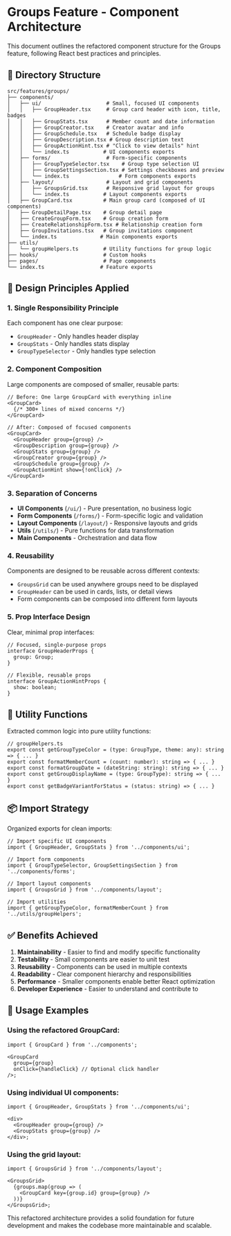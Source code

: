 # Groups Feature - Component Architecture

This document outlines the refactored component structure for the Groups feature, following React best practices and principles.

## 📁 Directory Structure

```
src/features/groups/
├── components/
│   ├── ui/                     # Small, focused UI components
│   │   ├── GroupHeader.tsx     # Group card header with icon, title, badges
│   │   ├── GroupStats.tsx      # Member count and date information
│   │   ├── GroupCreator.tsx    # Creator avatar and info
│   │   ├── GroupSchedule.tsx   # Schedule badge display
│   │   ├── GroupDescription.tsx # Group description text
│   │   ├── GroupActionHint.tsx # "Click to view details" hint
│   │   └── index.ts           # UI components exports
│   ├── forms/                  # Form-specific components
│   │   ├── GroupTypeSelector.tsx    # Group type selection UI
│   │   ├── GroupSettingsSection.tsx # Settings checkboxes and preview
│   │   └── index.ts                # Form components exports
│   ├── layout/                 # Layout and grid components
│   │   ├── GroupsGrid.tsx      # Responsive grid layout for groups
│   │   └── index.ts           # Layout components exports
│   ├── GroupCard.tsx          # Main group card (composed of UI components)
│   ├── GroupDetailPage.tsx    # Group detail page
│   ├── CreateGroupForm.tsx    # Group creation form
│   ├── CreateRelationshipForm.tsx # Relationship creation form
│   ├── GroupInvitations.tsx   # Group invitations component
│   └── index.ts              # Main components exports
├── utils/
│   └── groupHelpers.ts        # Utility functions for group logic
├── hooks/                     # Custom hooks
├── pages/                     # Page components
└── index.ts                  # Feature exports
```

## 🎯 Design Principles Applied

### 1. **Single Responsibility Principle**

Each component has one clear purpose:

- `GroupHeader` - Only handles header display
- `GroupStats` - Only handles stats display
- `GroupTypeSelector` - Only handles type selection

### 2. **Component Composition**

Large components are composed of smaller, reusable parts:

```tsx
// Before: One large GroupCard with everything inline
<GroupCard>
  {/* 300+ lines of mixed concerns */}
</GroupCard>

// After: Composed of focused components
<GroupCard>
  <GroupHeader group={group} />
  <GroupDescription group={group} />
  <GroupStats group={group} />
  <GroupCreator group={group} />
  <GroupSchedule group={group} />
  <GroupActionHint show={!onClick} />
</GroupCard>
```

### 3. **Separation of Concerns**

- **UI Components** (`/ui/`) - Pure presentation, no business logic
- **Form Components** (`/forms/`) - Form-specific logic and validation
- **Layout Components** (`/layout/`) - Responsive layouts and grids
- **Utils** (`/utils/`) - Pure functions for data transformation
- **Main Components** - Orchestration and data flow

### 4. **Reusability**

Components are designed to be reusable across different contexts:

- `GroupsGrid` can be used anywhere groups need to be displayed
- `GroupHeader` can be used in cards, lists, or detail views
- Form components can be composed into different form layouts

### 5. **Prop Interface Design**

Clear, minimal prop interfaces:

```tsx
// Focused, single-purpose props
interface GroupHeaderProps {
  group: Group;
}

// Flexible, reusable props
interface GroupActionHintProps {
  show: boolean;
}
```

## 🔧 Utility Functions

Extracted common logic into pure utility functions:

```tsx
// groupHelpers.ts
export const getGroupTypeColor = (type: GroupType, theme: any): string => { ... }
export const formatMemberCount = (count: number): string => { ... }
export const formatGroupDate = (dateString: string): string => { ... }
export const getGroupDisplayName = (type: GroupType): string => { ... }
export const getBadgeVariantForStatus = (status: string) => { ... }
```

## 📦 Import Strategy

Organized exports for clean imports:

```tsx
// Import specific UI components
import { GroupHeader, GroupStats } from '../components/ui';

// Import form components
import { GroupTypeSelector, GroupSettingsSection } from '../components/forms';

// Import layout components
import { GroupsGrid } from '../components/layout';

// Import utilities
import { getGroupTypeColor, formatMemberCount } from '../utils/groupHelpers';
```

## ✅ Benefits Achieved

1. **Maintainability** - Easier to find and modify specific functionality
2. **Testability** - Small components are easier to unit test
3. **Reusability** - Components can be used in multiple contexts
4. **Readability** - Clear component hierarchy and responsibilities
5. **Performance** - Smaller components enable better React optimization
6. **Developer Experience** - Easier to understand and contribute to

## 🚀 Usage Examples

### Using the refactored GroupCard:

```tsx
import { GroupCard } from '../components';

<GroupCard
  group={group}
  onClick={handleClick} // Optional click handler
/>;
```

### Using individual UI components:

```tsx
import { GroupHeader, GroupStats } from '../components/ui';

<div>
  <GroupHeader group={group} />
  <GroupStats group={group} />
</div>;
```

### Using the grid layout:

```tsx
import { GroupsGrid } from '../components/layout';

<GroupsGrid>
  {groups.map(group => (
    <GroupCard key={group.id} group={group} />
  ))}
</GroupsGrid>;
```

This refactored architecture provides a solid foundation for future development and makes the codebase more maintainable and scalable.

